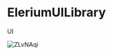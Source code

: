# EleriumUILibrary

UI

![ZLvNAqi](https://user-images.githubusercontent.com/40579794/90706268-faf14180-e2be-11ea-9f8a-a9dffd4e0e37.png)
